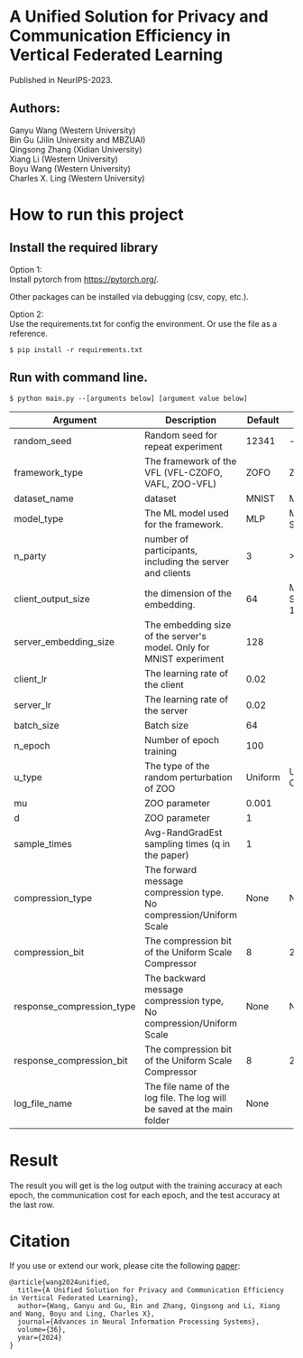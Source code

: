 # A Unified Solution for Privacy and Communication Efficiency in Vertical Federated Learning

Published in NeurIPS-2023. 


## Authors:
Ganyu Wang (Western University)\
Bin Gu (Jilin University and MBZUAI)\
Qingsong Zhang (Xidian University)\
Xiang Li (Western University)\
Boyu Wang (Western University)\
Charles X. Ling (Western University)


# How to run this project

## Install the required library
Option 1:\
Install pytorch from https://pytorch.org/.

Other packages can be installed via debugging (csv, copy, etc.). 

Option 2:\
Use the requirements.txt for config the environment. Or use the file as a reference.
```
$ pip install -r requirements.txt
```

## Run with command line.

```
$ python main.py --[arguments below] [argument value below]  
```

| Argument                  | Description                                                             | Default | Options                      |
|---------------------------|-------------------------------------------------------------------------|---------|------------------------------|
| random_seed               | Random seed for repeat experiment                                       | 12341   | -                            |
| framework_type            | The framework of the VFL (VFL-CZOFO, VAFL, ZOO-VFL)                     | ZOFO    | ZOFO, FO, ZO                 |
| dataset_name              | dataset                                                                 | MNIST   | MNIST, CIFAR10               |
| model_type                | The ML model used for the framework.                                    | MLP     | MLP, SimpleResNet18          |
| n_party                   | number of participants, including the server and clients                | 3       | >1                           |
| client_output_size        | the dimension of the embedding.                                         | 64      | MLP: 64, SimpleResNet18: 10. |
| server_embedding_size     | The embedding size of the server's model. Only for MNIST experiment     | 128     |                              |
| client_lr                 | The learning rate of the client                                         | 0.02    |                              |
| server_lr                 | The learning rate of the server                                         | 0.02    |                              |
| batch_size                | Batch size                                                              | 64      |                              |
| n_epoch                   | Number of epoch training                                                | 100     |                              |
| u_type                    | The type of the random perturbation of ZOO                              | Uniform | Uniform, Normal, Coordinate  |
| mu                        | ZOO parameter                                                           | 0.001   |                              |
| d                         | ZOO parameter                                                           | 1       |                              |
| sample_times              | Avg-RandGradEst sampling times (q in the paper)                         | 1       |                              |
| compression_type          | The forward message compression type. No compression/Uniform Scale      | None    | None, Scale                  |
| compression_bit           | The compression bit of the Uniform Scale Compressor                     | 8       | 2, 4, 8                      |
| response_compression_type | The backward message compression type, No compression/Uniform Scale     | None    | None, Scale                  |
| response_compression_bit  | The compression bit of the Uniform Scale Compressor                     | 8       | 2, 4, 8                      |
| log_file_name             | The file name of the log file. The log will be saved at the main folder | None    |                              |


# Result
The result you will get is the log output with the training accuracy at each epoch, the communication cost for each epoch, and the test accuracy at the last row. 


# Citation

If you use or extend our work, please cite the following [paper]([https://arxiv.org/abs/2201.08531](https://proceedings.neurips.cc/paper_files/paper/2023/file/2b5af479527167d4af78847a9b9b645f-Paper-Conference.pdf)):

```
@article{wang2024unified,
  title={A Unified Solution for Privacy and Communication Efficiency in Vertical Federated Learning},
  author={Wang, Ganyu and Gu, Bin and Zhang, Qingsong and Li, Xiang and Wang, Boyu and Ling, Charles X},
  journal={Advances in Neural Information Processing Systems},
  volume={36},
  year={2024}
}
```


